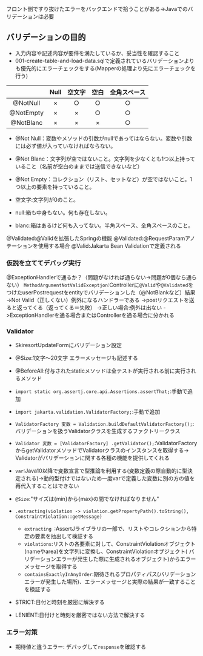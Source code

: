 フロント側ですり抜けたエラーをバックエンドで拾うことがある->Javaでのバリデーションは必要

## バリデーションの目的

- 入力内容や記述内容が要件を満たしているか、妥当性を確認すること
- 001-create-table-and-load-data.sqlで定義されているバリデーションよりも優先的にエラーチェックをする(Mapperの処理より先にエラーチェックを行う)

|           | Null | 空文字 | 空白 | 全角スペース |
|:---------:|:----:|:---:|:--:|:------:|
| @NotNull  |  ×   |  ○  | ○  |   ○    | 
| @NotEmpty |  ×   |  ×  | ○  |   ○    |
| @NotBlanc |  ×   |  ×  | ×  |   ○    |

- @Not Null：変数やメソッドの引数がnullであってはならない。変数や引数には必ず値が入っていなければならない。
- @Not Blanc：文字列が空ではないこと。文字列を少なくとも1つ以上持っていること（名前が空白のままでは送信できないなど）
- @Not Empty：コレクション（リスト、セットなど）が空ではないこと。1つ以上の要素を持っていること。

- 空文字:文字列が0のこと。
- null:箱も中身もない。何も存在しない。
- blanc:箱はあるけど何も入ってない。半角スペース、全角スペースのこと。

@Validated:@Validを拡張したSpringの機能
@Validated:@RequestParamアノテーションを使用する場合
@Valid:Jakarta Bean Validationで定義される

### 仮説を立ててデバッグ実行

@ExceptionHandlerで通るか？（問題がなければ通らない->問題が0個なら通らない）
`MethodArgumentNotValidExceptjon`:Controllerに`@Valid`や`@Validated`をつけたuserPostrequestをentityでバリデーションした（@NotBlankなど）結果
->Not Valid（正しくない）例外になるハンドラーである
->postリクエストを送ると返ってくる（返ってくる＝失敗）
->正しい場合:例外は出ない
->ExceptionHandlerを通る場合またはControllerを通る場合に分かれる

### Validator

- SkiresortUpdateFormにバリデーション設定
- @Size:1文字〜20文字 エラーメッセージも記述する
- @BeforeAll:付与されたstaticメソッドは全テストが実行される前に実行されるメソッド

- `import static org.assertj.core.api.Assertions.assertThat;`:手動で追加
- `import jakarta.validation.ValidatorFactory;`:手動で追加
- `ValidatorFactory 変数 = Validation.buildDefaultValidatorFactory();`:バリデーションを扱うValidatorクラスを生成するファクトリークラス
- `Validator 変数 = [ValidatorFactory] .getValidator();`:ValidatorFactoryからgetValidatorメソッドでValidatorクラスのインスタンスを取得する->
  Validatorがバリデーションに関する各種の機能を提供してくれる

- `var`:Java10以降で変数宣言で型推論を利用する(変数定義の際自動的に型決定される)->動的型付けではないため一度varで定義した変数に別の方の値を再代入することはできない

- `@Size`:"サイズは{min}から{max}の間でなければなりません"
- `.extracting(violation -> violation.getPropertyPath().toString(), ConstraintViolation::getMessage)`
    - `extracting `:AssertJライブラリの一部で、リストやコレクションから特定の要素を抽出して検証する
    - `violations`:リストの各要素に対して、ConstraintViolationオブジェクト(nameやarea)を文字列に変換し、ConstraintViolationオブジェクト(
      バリデーションエラーが発生した際に生成されるオブジェクト)からエラーメッセージを取得する
    - `containsExactlyInAnyOrder`:期待されるプロパティパス(バリデーションエラーが発生した場所)、エラーメッセージと実際の結果が一致することを検証する

- STRICT:日付と時刻を厳密に解決する
- LENIENT:日付けと時刻を厳密ではない方法で解決する

### エラー対策

- 期待値と違うエラー: デバッグして`response`を確認する
